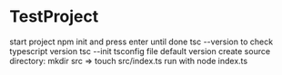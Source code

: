 # TestProject
start project npm init and press enter until done
tsc --version to check typescript version 
tsc --init tsconfig file default version
create source directory: mkdir src => touch src/index.ts 
run with node index.ts